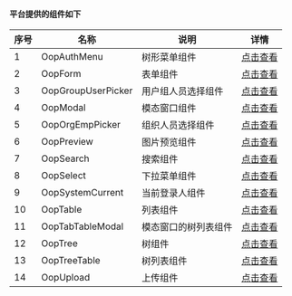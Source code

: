 #### 平台提供的组件如下

|序号| 名称 | 说明 | 详情 |
| --- | --- | --- | ---|
|1| OopAuthMenu | 树形菜单组件 | [点击查看](./OopAuthMenu/index.md)
|2| OopForm | 表单组件 | [点击查看](./OopForm/index.md)
|3| OopGroupUserPicker | 用户组人员选择组件 | [点击查看](./OopGroupUserPicker/index.md)
|4| OopModal | 模态窗口组件 | [点击查看](./OopModal/index.md)
|5| OopOrgEmpPicker | 组织人员选择组件 | [点击查看](./OopOrgEmpPicker/index.md)
|6| OopPreview | 图片预览组件 | [点击查看](./OopPreview/index.md)
|7| OopSearch | 搜索组件 | [点击查看](./OopSearch/index.md)
|8| OopSelect | 下拉菜单组件 | [点击查看](./OopSelect/index.md)
|9| OopSystemCurrent | 当前登录人组件 | [点击查看](./OopSystemCurrent/index.md)
|10| OopTable | 列表组件 | [点击查看](./OopTable/index.md)
|11| OopTabTableModal | 模态窗口的树列表组件 | [点击查看](./OopTabTableModal/index.md)
|12| OopTree | 树组件 | [点击查看](./OopTree/README.md)
|13| OopTreeTable | 树列表组件 | [点击查看](./OopTreeTable/index.md)
|14| OopUpload | 上传组件 | [点击查看](./OopUpload/index.md)
